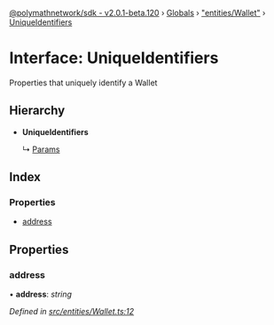 [@polymathnetwork/sdk - v2.0.1-beta.120](../README.md) › [Globals](../globals.md) › ["entities/Wallet"](../modules/_entities_wallet_.md) › [UniqueIdentifiers](_entities_wallet_.uniqueidentifiers.md)

# Interface: UniqueIdentifiers

Properties that uniquely identify a Wallet

## Hierarchy

- **UniqueIdentifiers**

  ↳ [Params](_entities_wallet_.params.md)

## Index

### Properties

- [address](_entities_wallet_.uniqueidentifiers.md#address)

## Properties

### address

• **address**: _string_

_Defined in [src/entities/Wallet.ts:12](https://github.com/PolymathNetwork/polymath-sdk/blob/1da5bc5/src/entities/Wallet.ts#L12)_
